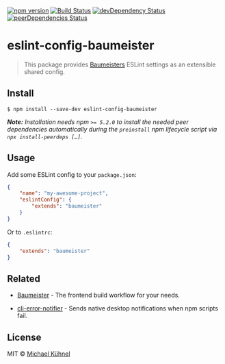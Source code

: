 [![npm version](https://img.shields.io/npm/v/eslint-config-baumeister.svg?style=flat)](https://www.npmjs.org/package/eslint-config-baumeister)
[![Build Status](https://travis-ci.org/micromata/eslint-config-baumeister.svg?branch=master)](https://travis-ci.org/micromata/eslint-config-baumeister)
[![devDependency Status](https://david-dm.org/micromata/eslint-config-baumeister/dev-status.svg)](https://david-dm.org/micromata/eslint-config-baumeister#info=devDependencies)
[![peerDependencies Status](https://david-dm.org/micromata/eslint-config-baumeister/peer-status.svg)](https://david-dm.org/micromata/eslint-config-baumeister?type=peer)

# eslint-config-baumeister

> This package provides [Baumeisters](https://github.com/micromata/Baumeister) ESLint settings as an extensible shared config.

## Install

```
$ npm install --save-dev eslint-config-baumeister
```

***Note:***
*Installation needs npm `>= 5.2.0` to install the needed peer dependencies automatically during the `preinstall` npm lifecycle script via `npx install-peerdeps […]`.*

## Usage

Add some ESLint config to your `package.json`:

```json
{
	"name": "my-awesome-project",
	"eslintConfig": {
		"extends": "baumeister"
	}
}
```

Or to `.eslintrc`:

```json
{
	"extends": "baumeister"
}
```

## Related

* [Baumeister](https://github.com/micromata/Baumeister) - The frontend build workflow for your needs.
- [cli-error-notifier](https://github.com/micromata/cli-error-notifier) - Sends native desktop notifications when npm scripts fail.


## License

MIT © [Michael Kühnel](https://micromata.de)
